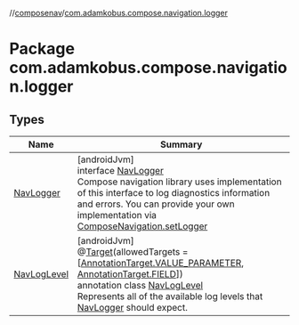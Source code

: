 //[composenav](../../index.md)/[com.adamkobus.compose.navigation.logger](index.md)

# Package com.adamkobus.compose.navigation.logger

## Types

| Name | Summary |
|---|---|
| [NavLogger](-nav-logger/index.md) | [androidJvm]<br>interface [NavLogger](-nav-logger/index.md)<br>Compose navigation library uses implementation of this interface to log diagnostics information and errors. You can provide your own implementation via [ComposeNavigation.setLogger](../com.adamkobus.compose.navigation/-compose-navigation/set-logger.md) |
| [NavLogLevel](-nav-log-level/index.md) | [androidJvm]<br>@[Target](https://kotlinlang.org/api/latest/jvm/stdlib/kotlin.annotation/-target/index.html)(allowedTargets = [[AnnotationTarget.VALUE_PARAMETER](https://kotlinlang.org/api/latest/jvm/stdlib/kotlin.annotation/-annotation-target/-v-a-l-u-e_-p-a-r-a-m-e-t-e-r/index.html), [AnnotationTarget.FIELD](https://kotlinlang.org/api/latest/jvm/stdlib/kotlin.annotation/-annotation-target/-f-i-e-l-d/index.html)])<br>annotation class [NavLogLevel](-nav-log-level/index.md)<br>Represents all of the available log levels that [NavLogger](-nav-logger/index.md) should expect. |
